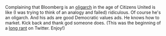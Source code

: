 Complaining that Bloomberg is an <a href="https://www.mediaite.com/tv/msnbc-contributor-clashes-with-bernie-campaign-co-chair-nina-turner-after-she-blasts-bloomberg-as-an-oligarch/">oligarch</a> in the age of Citizens United is like (I was trying to think of an analogy and failed) ridiculous. Of course he's an oligarch. And his ads are good Democratic values ads. He knows how to market. Kick back and thank god someone does. (This was the beginning of a <a href="https://twitter.com/davewiner/status/1224522337288171522">long rant</a> on Twitter. Enjoy!)

